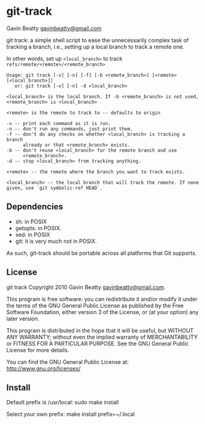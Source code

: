 git-track
=========
Gavin Beatty <gavinbeatty@gmail.com>

git track: a simple shell script to ease the unnecessarily complex task of
tracking a branch, i.e., setting up a local branch to track a remote one.

In other words, set up `<local_branch>` to track
`refs/remote/<remote>/<remote_branch>`

    Usage: git track [-v] [-n] [-f] [-b <remote_branch>] [<remote> [<local_branch>]]
       or: git track [-v] [-n] -d <local_branch>

    <local_branch> is the local branch. If -b <remote_branch> is not used,
    <remote_branch> is <local_branch>

    <remote> is the remote to track to -- defaults to origin

    -v -- print each command as it is run.
    -n -- don't run any commands, just print them.
    -f -- don't do any checks on whether <local_branch> is tracking a branch
          already or that <remote_branch> exists.
    -b -- don't reuse <local_branch> for the remote branch and use
          <remote_branch>.
    -d -- stop <local_branch> from tracking anything.

    <remote> -- the remote where the branch you want to track exists.

    <local_branch> -- the local branch that will track the remote. If none
    given, use `git symbolic-ref HEAD`.


Dependencies
------------

* sh: in POSIX
* getopts: in POSIX.
* sed: in POSIX
* git: it is very much not in POSIX.

As such, git-track should be portable across all platforms that Git supports.


License
-------

git track Copyright 2010 Gavin Beatty <gavinbeatty@gmail.com>.

This program is free software: you can redistribute it and/or modify
it under the terms of the GNU General Public License as published by
the Free Software Foundation, either version 3 of the License, or (at
your option) any later version.

This program is distributed in the hope that it will be useful,
but WITHOUT ANY WARRANTY; without even the implied warranty of
MERCHANTABILITY or FITNESS FOR A PARTICULAR PURPOSE.  See the
GNU General Public License for more details.

You can find the GNU General Public License at:
http://www.gnu.org/licenses/


Install
-------
Default prefix is /usr/local:
    sudo make install

Select your own prefix:
    make install prefix=~/.local


